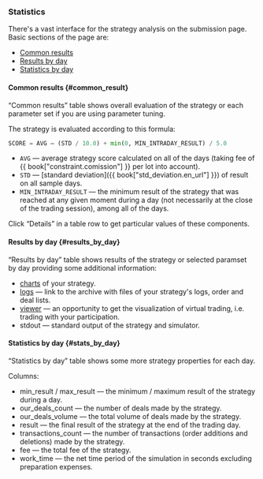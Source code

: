 ### Statistics

There's a vast interface for the strategy analysis on the submission page.
Basic sections of the page are:

- [Common results](#common_result)
- [Results by day](#results_by_day)
- [Statistics by day](#stats_by_day)

#### Common results {#common_result}

“Common results” table shows overall evaluation of the strategy or each parameter set if you are using parameter tuning.

The strategy is evaluated according to this formula:<a id="result_formula"></a>

```py
SCORE = AVG — (STD / 10.0) + min(0, MIN_INTRADAY_RESULT) / 5.0
```

- `AVG` — average strategy score calculated on all of the days (taking fee of {{ book["constraint.comission"] }} per lot into account).
- `STD` — [standard deviation]({{ book["std_deviation.en_url"] }}) of result on all sample days.
- `MIN_INTRADAY_RESULT` — the minimum result of the strategy that was reached at any given moment during a day (not necessarily at the close of the trading session), among all of the days.

Click “Details” in a table row to get particular values of these components.

#### Results by day {#results_by_day}

“Results by day” table shows results of the strategy or selected paramset by day providing some additional information:

- [charts](charts.md) of your strategy.
- [logs](logs.md) — link to the archive with files of your strategy's logs, order and deal lists.
- [viewer](viewer.md) — an opportunity to get the visualization of virtual trading, i.e. trading with your participation.
- stdout — standard output of the strategy and simulator.

#### Statistics by day {#stats_by_day}

“Statistics by day” table shows some more strategy properties for each day.

Columns:

- min_result / max_result — the minimum / maximum result of the strategy during a day.
- our_deals_count — the number of deals made by the strategy.
- our_deals_volume — the total volume of deals made by the strategy.
- result — the final result of the strategy at the end of the trading day.
- transactions_count — the number of transactions (order additions and deletions) made by the strategy.
- fee — the total fee of the strategy.
- work_time — the net time period of the simulation in seconds excluding preparation expenses.
